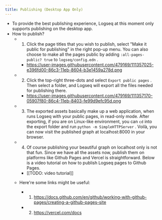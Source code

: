 ```yaml
---
title: Publishing (Desktop App Only)
---
```


* To provide the best publishing experience, Logseq at this moment only supports publishing on the desktop app.
* How to publish?
    * 1. Click the page titles that you wish to publish, select "Make it public for publishing" in the right pop-up menu. You can also choose to make all the pages public by adding `:all-pages-public? true` to `logseq/config.edn` .
        * https://user-images.githubusercontent.com/479169/111357025-e396fd00-86c3-11eb-8604-b3e1459a278d.png

    * 2. Click the top-right three-dots and select `Export public pages` . Then select a folder, and Logseq will export all the files needed for publishing there.
        * https://user-images.githubusercontent.com/479169/111357170-05907f80-86c4-11eb-8403-fe99d9efc95d.png

    * 3. The exported assets basically make up a web application, when runs Logseq with your public pages, in read-only mode. After exporting, if you are on Linux-like environment, you can `cd` into the export folder and run `python -m SimpleHTTPServer` . Voilà, you can now visit the published graph at localhost:8000 in your browser.
    * 4. Of course publishing your beautiful graph on localhost only is not that fun. Since we have all the assets now, publish them on platforms like Github Pages and Vercel is straightforward. Below is a video tutorial on how to publish Logseq pages to Github Pages.
        * [[TODO: video tutorial]]

    * Here're some links might be useful:
        * 1. https://docs.github.com/en/github/working-with-github-pages/creating-a-github-pages-site
        * 2. https://vercel.com/docs